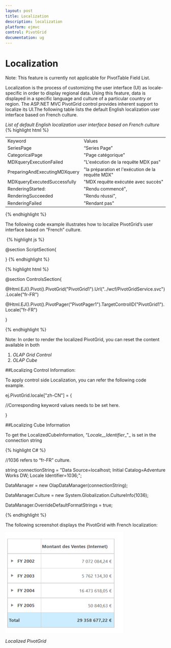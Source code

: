 ```yaml
---
layout: post
title: Localization
description: localization
platform: ejmvc
control: PivotGrid
documentation: ug
---
```


# Localization

Note: This feature is currently not applicable for PivotTable Field List.

Localization is the process of customizing the user interface (UI) as locale-specific in order to display regional data. Using this feature, data is displayed in a specific language and culture of a particular country or region. The ASP.NET MVC PivotGrid control provides inherent support to localize its UI.The following table lists the default English localization user interface based on French culture. 

_List of default English localization user interface based on French culture_
{% highlight html %}
<table>
<tr>
<td>
Keyword</td><td>
Values</td></tr>
<tr>
<td>
SeriesPage</td><td>
“Series Page”</td></tr>
<tr>
<td>
CategoricalPage</td><td>
"Page catégorique"</td></tr>
<tr>
<td>
MDXqueryExecutionFailed</td><td>
"L'exécution de la requête MDX pas"</td></tr>
<tr>
<td>
PreparingAndExecutingMDXquery</td><td>
"la préparation et l'exécution de la requête MDX"</td></tr>
<tr>
<td>
MDXqueryExecutedSuccessfully</td><td>
"MDX requête exécutée avec succès"</td></tr>
<tr>
<td>
RenderingStarted:</td><td>
"Rendu commencé",</td></tr>
<tr>
<td>
RenderingSucceeded</td><td>
"Rendu réussi",</td></tr>
<tr>
<td>
RenderingFailed</td><td>
"Rendant pas"</td></tr>
</table>
{% endhighlight %}

The following code example illustrates how to localize PivotGrid’s user interface based on “French” culture.


 {% highlight js %}

@section ScriptSection{

<script type="text/javascript">

        ej.PivotGrid.locale["fr-FR"] = {

           SeriesPage: "Série Page",

           CategoricalPage: "Catégorique Page", 

           MDXqueryExecutionFailed: "L'exécution de la requête MDX pas",

           PreparingAndExecutingMDXquery: "la préparation et l'exécution de la requête MDX",

           MDXqueryExecutedSuccessfully: "MDX requête exécutée avec succès",                   

           RenderingStarted: "rendu commencé",           

           RenderingSucceeded: "rendu réussi",

           RenderingFailed: "rendant pas"

          };

        ej.PivotPager.locale["fr-FR"] = {

           SeriesPage: "Série Page",

           CategoricalPage: "Catégorique Page"

           };

      </script>             

}
{% endhighlight %}

{% highlight html %}

@section ControlsSection{

@Html.EJ().Pivot().PivotGrid("PivotGrid1").Url("../wcf/PivotGridService.svc").Locale("fr-FR")

@Html.EJ().Pivot().PivotPager("PivotPager1").TargetControlID("PivotGrid1").Locale("fr-FR")

}

{% endhighlight %}

Note: In order to render the localized PivotGrid, you can reset the content available in both

1. _OLAP Grid Control_
2. _OLAP Cube_

##Localizing Control Information: 

To apply control side Localization, you can refer the following code example.


ej.PivotGrid.locale["zh-CN"] = {

//Corresponding keyword values needs to be set here.

} 



##Localizing Cube Information

To get the LocalizedCubeInformation, “_Locale__Identifier__"_ is set in the connection string


{% highlight C# %}


//1036 refers to “fr-FR” culture.

string connectionString = "Data Source=localhost; Initial Catalog=Adventure Works DW; Locale Identifier=1036;";

DataManager = new OlapDataManager(connectionString);

DataManager.Culture = new System.Globalization.CultureInfo(1036);

DataManager.OverrideDefaultFormatStrings = true;

{% endhighlight %}

The following screenshot displays the PivotGrid with French localization:

![](Localization_images/Localization_img1.png)



_Localized PivotGrid_

